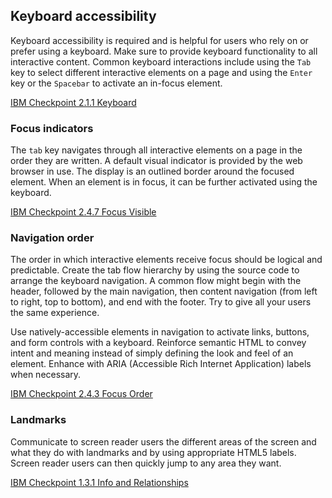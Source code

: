 ## Keyboard accessibility
Keyboard accessibility is required and is helpful for users who rely on or prefer using a keyboard. Make sure to provide keyboard functionality to all interactive content. Common keyboard interactions include using the `Tab` key to select different interactive elements on a page and using the `Enter` key or the `Spacebar` to activate an in-focus element.

[IBM Checkpoint 2.1.1 Keyboard](https://www.ibm.com/able/guidelines/ci162/keyboard.html)

### Focus indicators
The `tab` key navigates through all interactive elements on a page in the order they are written. A default visual indicator is provided by the web browser in use. The display is an outlined border around the focused element. When an element is in focus, it can be further activated using the keyboard.

[IBM Checkpoint 2.4.7 Focus Visible](https://www.ibm.com/able/guidelines/ci162/focus_visible.html)

### Navigation order
The order in which interactive elements receive focus should be logical and predictable. Create the tab flow hierarchy by using the source code to arrange the keyboard navigation. A common flow might begin with the header, followed by the main navigation, then content navigation (from left to right, top to bottom), and end with the footer. Try to give all your users the same experience.

Use natively-accessible elements in navigation to activate links, buttons, and form controls with a keyboard. Reinforce semantic HTML to convey intent and meaning instead of simply defining the look and feel of an element. Enhance with ARIA (Accessible Rich Internet Application) labels when necessary. 

[IBM Checkpoint 2.4.3 Focus Order](https://www.ibm.com/able/guidelines/ci162/focus_order.html)

### Landmarks
Communicate to screen reader users the different areas of the screen and what they do with landmarks and by using appropriate HTML5 labels. Screen reader users can then quickly jump to any area they want.

[IBM Checkpoint 1.3.1 Info and Relationships](https://www.ibm.com/able/guidelines/ci162/info_and_relationships.html)
